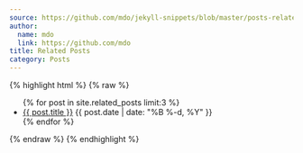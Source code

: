 ```yaml
---
source: https://github.com/mdo/jekyll-snippets/blob/master/posts-related.html
author:
  name: mdo
  link: https://github.com/mdo
title: Related Posts
category: Posts
---
```


{% highlight html %}
{% raw %}
<ul>
  {% for post in site.related_posts limit:3 %}
    <li>
      <a href="{{ post.url }}">{{ post.title }}</a>
      <time>{{ post.date | date: "%B %-d, %Y" }}</time>
    </li>
  {% endfor %}
</ul>
{% endraw %}
{% endhighlight %}
